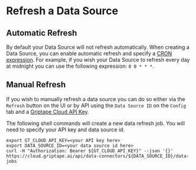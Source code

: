 # Refresh a Data Source

## Automatic Refresh

By default your Data Source will not refresh automatically. When creating a Data Source, you can enable automatic refresh and specify a [CRON expression](https://crontab.guru/). For example, if you wish your Data Source to refresh every day at midnight you can use the following expression: `0 0 * * *`.

## Manual Refresh

If you wish to manually refresh a data source you can do so either via the `Refresh` button on the UI or by API using the `Data Source ID` on the `Config` tab and a [Griptape Cloud API Key](https://cloud.griptape.ai/configuration/api-keys).

The following shell commands will create a new data refresh job. You will need to specify your API key and data source id.

```shell
export GT_CLOUD_API_KEY=<your API key here>
export DATA_SOURCE_ID=<your data source id here>
curl -H "Authorization: Bearer ${GT_CLOUD_API_KEY}" --json '{}' https://cloud.griptape.ai/api/data-connectors/${DATA_SOURCE_ID}/data-jobs
```
